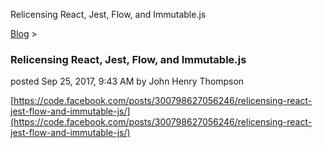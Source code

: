 Relicensing React, Jest, Flow, and Immutable.js 

[Blog](../z-blog-1.html)‎ > ‎

### Relicensing React, Jest, Flow, and Immutable.js

posted Sep 25, 2017, 9:43 AM by John Henry Thompson

  

[https://code.facebook.com/posts/300798627056246/relicensing-react-jest-flow-and-immutable-js/](https://code.facebook.com/posts/300798627056246/relicensing-react-jest-flow-and-immutable-js/)

